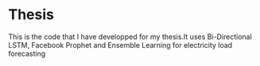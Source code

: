 # Thesis
This is the code that I have developped for my thesis.It uses Bi-Directional LSTM, Facebook Prophet and Ensemble Learning for electricity load forecasting
